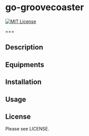 # go-groovecoaster
[![MIT License](http://img.shields.io/badge/license-MIT-blue.svg?style=flat)](LICENSE)  

===

## Description  

## Equipments

## Installation

## Usage

## License
Please see LICENSE.
